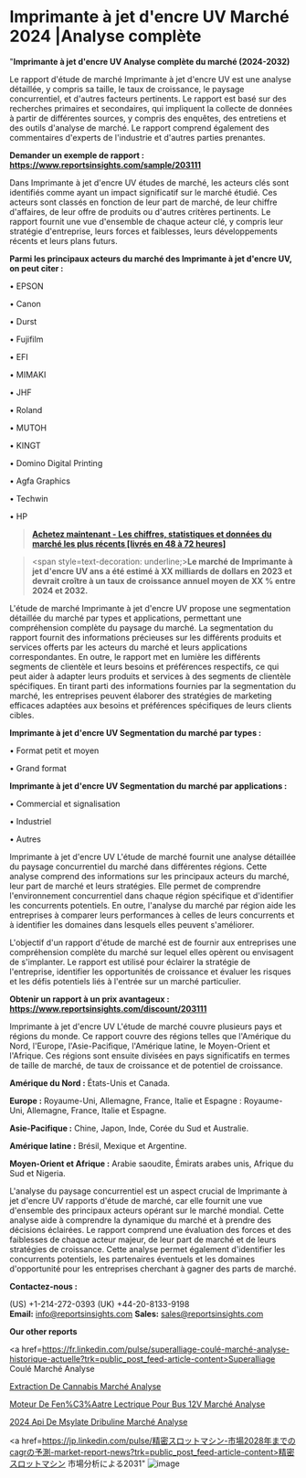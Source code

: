 # Imprimante à jet d'encre UV Marché 2024 |Analyse complète

"<strong>Imprimante à jet d'encre UV Analyse complète du marché (2024-2032)</strong>

Le rapport d'étude de marché Imprimante à jet d'encre UV est une analyse détaillée, y compris sa taille, le taux de croissance, le paysage concurrentiel, et d'autres facteurs pertinents. Le rapport est basé sur des recherches primaires et secondaires, qui impliquent la collecte de données à partir de différentes sources, y compris des enquêtes, des entretiens et des outils d'analyse de marché. Le rapport comprend également des commentaires d'experts de l'industrie et d'autres parties prenantes.

<strong>Demander un exemple de rapport : </strong><strong><a href=https://www.reportsinsights.com/sample/203111>https://www.reportsinsights.com/sample/203111</a></strong>

Dans Imprimante à jet d'encre UV études de marché, les acteurs clés sont identifiés comme ayant un impact significatif sur le marché étudié. Ces acteurs sont classés en fonction de leur part de marché, de leur chiffre d'affaires, de leur offre de produits ou d'autres critères pertinents. Le rapport fournit une vue d'ensemble de chaque acteur clé, y compris leur stratégie d'entreprise, leurs forces et faiblesses, leurs développements récents et leurs plans futurs.

<strong>Parmi les principaux acteurs du marché des Imprimante à jet d'encre UV, on peut citer :</strong>

• EPSON

• Canon

• Durst

• Fujifilm

• EFI

• MIMAKI

• JHF

• Roland

• MUTOH

• KINGT

• Domino Digital Printing

• Agfa Graphics

• Techwin

• HP

<blockquote><a href=https://reportsinsights.com/buynow/203111><span style=text-decoration: underline;><strong>Achetez maintenant - Les chiffres, statistiques et données du marché les plus récents [livrés en 48 à 72 heures]</strong></span></a></blockquote>
<blockquote>
<div class=group w-full text-gray-800 dark:text-gray-100 border-b border-black/10 dark:border-gray-900/50 bg-gray-50 dark:bg-[#444654]>
<div class=flex p-4 gap-4 text-base md:gap-6 md:max-w-2xl lg:max-w-xl xl:max-w-3xl md:py-6 lg:px-0 m-auto>
<div class=relative flex flex-col w-[calc(100%-50px)] gap-1 md:gap-3 lg:w-[calc(100%-115px)]>
<div class=flex flex-grow flex-col gap-3>
<div class=min-h-[20px] flex flex-col items-start gap-4 whitespace-pre-wrap break-words>
<div class=result-streaming markdown prose w-full break-words dark:prose-invert light>

<span style=text-decoration: underline;><strong>Le marché de Imprimante à jet d'encre UV ans a été estimé à XX milliards de dollars en 2023 et devrait croître à un taux de croissance annuel moyen de XX % entre 2024 et 2032.</strong></span>

</div>
</div>
</div>
</div>
</div>
</div></blockquote>
L'étude de marché Imprimante à jet d'encre UV propose une segmentation détaillée du marché par types et applications, permettant une compréhension complète du paysage du marché. La segmentation du rapport fournit des informations précieuses sur les différents produits et services offerts par les acteurs du marché et leurs applications correspondantes. En outre, le rapport met en lumière les différents segments de clientèle et leurs besoins et préférences respectifs, ce qui peut aider à adapter leurs produits et services à des segments de clientèle spécifiques. En tirant parti des informations fournies par la segmentation du marché, les entreprises peuvent élaborer des stratégies de marketing efficaces adaptées aux besoins et préférences spécifiques de leurs clients cibles.

<strong>Imprimante à jet d'encre UV Segmentation du marché par types :</strong>

• Format petit et moyen

• Grand format

<strong>Imprimante à jet d'encre UV Segmentation du marché par applications :</strong>

• Commercial et signalisation

• Industriel

• Autres

Imprimante à jet d'encre UV L'étude de marché fournit une analyse détaillée du paysage concurrentiel du marché dans différentes régions. Cette analyse comprend des informations sur les principaux acteurs du marché, leur part de marché et leurs stratégies. Elle permet de comprendre l'environnement concurrentiel dans chaque région spécifique et d'identifier les concurrents potentiels. En outre, l'analyse du marché par région aide les entreprises à comparer leurs performances à celles de leurs concurrents et à identifier les domaines dans lesquels elles peuvent s'améliorer.

L'objectif d'un rapport d'étude de marché est de fournir aux entreprises une compréhension complète du marché sur lequel elles opèrent ou envisagent de s'implanter. Le rapport est utilisé pour éclairer la stratégie de l'entreprise, identifier les opportunités de croissance et évaluer les risques et les défis potentiels liés à l'entrée sur un marché particulier.

<strong>Obtenir un rapport à un prix avantageux : <a href=https://www.reportsinsights.com/discount/203111>https://www.reportsinsights.com/discount/203111</a></strong>

Imprimante à jet d'encre UV L'étude de marché couvre plusieurs pays et régions du monde. Ce rapport couvre des régions telles que l'Amérique du Nord, l'Europe, l'Asie-Pacifique, l'Amérique latine, le Moyen-Orient et l'Afrique. Ces régions sont ensuite divisées en pays significatifs en termes de taille de marché, de taux de croissance et de potentiel de croissance.

<strong>Amérique du Nord :</strong> États-Unis et Canada.

<strong>Europe :</strong> Royaume-Uni, Allemagne, France, Italie et Espagne : Royaume-Uni, Allemagne, France, Italie et Espagne.

<strong>Asie-Pacifique :</strong> Chine, Japon, Inde, Corée du Sud et Australie.

<strong>Amérique latine :</strong> Brésil, Mexique et Argentine.

<strong>Moyen-Orient et Afrique :</strong> Arabie saoudite, Émirats arabes unis, Afrique du Sud et Nigeria.

L'analyse du paysage concurrentiel est un aspect crucial de Imprimante à jet d'encre UV rapports d'étude de marché, car elle fournit une vue d'ensemble des principaux acteurs opérant sur le marché mondial. Cette analyse aide à comprendre la dynamique du marché et à prendre des décisions éclairées. Le rapport comprend une évaluation des forces et des faiblesses de chaque acteur majeur, de leur part de marché et de leurs stratégies de croissance. Cette analyse permet également d'identifier les concurrents potentiels, les partenaires éventuels et les domaines d'opportunité pour les entreprises cherchant à gagner des parts de marché.

<strong>Contactez-nous :</strong>

(US) +1-214-272-0393
(UK) +44-20-8133-9198
<strong>Email:</strong> <a>info@reportsinsights.com</a>
<strong>Sales:</strong> <a>sales@reportsinsights.com</a>

<strong>Our other reports</strong>

<a href=https://fr.linkedin.com/pulse/superalliage-coulé-marché-analyse-historique-actuelle?trk=public_post_feed-article-content>Superalliage Coulé Marché Analyse</a>

<a href=https://www.linkedin.com/pulse/extraction-de-cannabis-march%C3%A9domaines-croissance-bvxjf/>Extraction De Cannabis Marché Analyse</a>

<a href=https://www.linkedin.com/pulse/moteur-de-fen%C3%AAtre-%C3%A9lectrique-pour-bus-12v-march%C3%A9-kew7f/>Moteur De Fen%C3%Aatre Lectrique Pour Bus 12V Marché Analyse</a>

<a href=https://www.linkedin.com/pulse/2024-api-de-m%C3%A9sylate-d%C3%A9ribuline-march%C3%A9-informations-otm8c/>2024 Api De Msylate Dribuline Marché Analyse</a>

<a href=https://jp.linkedin.com/pulse/精密スロットマシン-市場2028年までのcagrの予測-market-report-news?trk=public_post_feed-article-content>精密スロットマシン 市場分析による2031</a>"
![image](https://github.com/daminid12/RImarketTech/assets/158430485/d4d9d82b-1a6f-4b00-aa1a-15db4000549f)
